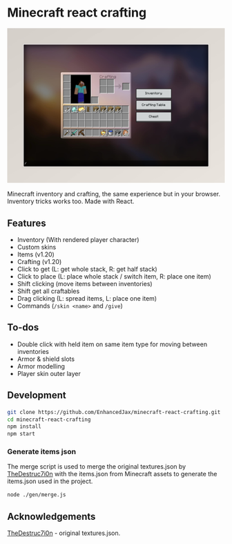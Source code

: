 # Minecraft react crafting

![screenshot](./screenshot.jpg)

Minecraft inventory and crafting, the same experience but in your browser. Inventory tricks works too. Made with React.

## Features

- Inventory (With rendered player character)
- Custom skins
- Items (v1.20)
- Crafting (v1.20)
- Click to get (L: get whole stack, R: get half stack)
- Click to place (L: place whole stack / switch item, R: place one item)
- Shift clicking (move items between inventories)
- Shift get all craftables
- Drag clicking (L: spread items, L: place one item)
- Commands (`/skin <name>` and `/give`)

## To-dos

- Double click with held item on same item type for moving between inventories
- Armor & shield slots
- Armor modelling
- Player skin outer layer

## Development

```bash
git clone https://github.com/EnhancedJax/minecraft-react-crafting.git
cd minecraft-react-crafting
npm install
npm start
```

### Generate items json

The merge script is used to merge the original textures.json by [TheDestruc7i0n](https://twitter.com/TheDestruc7i0n) with the items.json from Minecraft assets to generate the items.json used in the project.

```bash
node ./gen/merge.js
```

## Acknowledgements

[TheDestruc7i0n](https://twitter.com/TheDestruc7i0n) - original textures.json.
